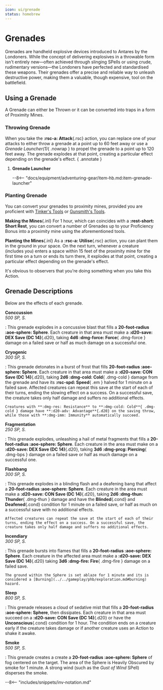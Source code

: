 ```yaml
---
icon: ui/grenade
status: homebrew
---
```


# Grenades

Grenades are handheld explosive devices introduced to Antares by the Londoners. While the concept of delivering explosives in a throwable form isn't entirely new—often achieved through slinging SPells or using crude, rudimentary versions—the Londoners have perfected and standardised these weapons. Their grenades offer a precise and reliable way to unleash destructive power, making them a valuable, though expensive, tool on the battlefield.

## Using a Grenade

A Grenade can either be Thrown or it can be converted into traps in a form of Proximity Mines.

### Throwing Grenade

When you take the **:rsc-a: Attack**{.rsc} action, you can replace one of your attacks to either throw a grenade at a point up to 60 feet away or use a *Grenade* *Launcher(1)*{ .nowrap } to propel the grenade to a point up to 120 feet away. The grenade explodes at that point, creating a particular effect depending on the grenade's effect. 
{ .annotate }

1. **Grenade Launcher**

    --8<-- "docs/equipment/adventuring-gear/item-hb.md:item-grenade-launcher"

### Planting Grenade

You can convert your grenades to proximity mines, provided you are proficient with [Tinker's Tools](../tools/artisan-tools.md#tinkers-tools) or [Gunsmith's Tools](../tools/artisan-tools.md#gunsmiths-tools). 

**Making the Mines**{.inl} For 1 hour, which can coincides with a **:rest-short: Short Rest**, you can convert a number of Grenades up to your Proficiency Bonus into a proximity mine using the aforementioned tools. 

**Planting the Mines**{.inl} As a **:rsc-a: Utilise**{.rsc} action, you can plant them in the ground in your space. On the next turn, whenever a creature (includes you) enters a space within 15 feet of the proximity mine for the first time on a turn or ends its turn there, it explodes at that point, creating a particular effect depending on the grenade's effect.

It's obvious to observers that you're doing something when you take this Action.

## Grenade Descriptions

Below are the effects of each grenade.

**Conccussion** <br>_500 SP, S._

:   This grenade explodes in a concussive blast that fills a **20-foot-radius :aoe-sphere: Sphere**. Each creature in that area must make a **:d20-save: DEX Save (DC 14)**{.d20}, taking **4d6 :dmg-force: Force**{ .dmg-force } damage on a failed save or half as much damage on a successful one.

**Cryogenic** <br>_300 SP, S._

:   This grenade detonates in a burst of frost that fills **20-foot-radius :aoe-sphere: Sphere**. Each creature in that area must make a **:d20-save: CON Save (DC 14)**{.d20}, taking **2d6 :dmg-cold: Cold**{ .dmg-cold } damage from the grenade and have its **:rsc-spd: Speed**{ .em } halved for 1 minute on a failed save. Affected creatures can repeat this save at the start of each of their turns, ending the slowing effect on a success. On a successful save, the creature takes only half damage and suffers no additional effects. 

    Creatures with **:dmg-res: Resistance** to **:dmg-cold: Cold**{ .dmg-cold } damage have **:d20-adv: Advantage**{.d20} on the saving throw, while those with **:dmg-imm: Immunity** automatically succeed.

**Fragmentation** <br>_250 SP, S._

:   This grenade explodes, unleashing a hail of metal fragments that fills a **20-foot-radius :aoe-sphere: Sphere**. Each creature in the area must make on a **:d20-save: DEX Save (DC 14)**{.d20},  taking **3d6 :dmg-prcg: Piercing**{ .dmg-bps } damage on a failed save or half as much damage on a successful one.


**Flashbang** <br>_300 SP, S._

:   This grenade explodes in a blinding flash and a deafening bang that affect a **20-foot-radius :aoe-sphere: Sphere**. Each creature in the area must make a **:d20-save: CON Save (DC 14)**{.d20}, taking **2d6 :dmg-thun: Thunder**{ .dmg-thun } damage and have the **Blinded**{.cond} and **Deafened**{.cond} condition for 1 minute on a failed save, or half as much on a successful save with no additional effects. 

    Affected creatures can repeat the save at the start of each of their turns, ending the effect on a success. On a successful save, the creature takes only half damage and suffers no additional effects.

**Incendiary** <br>_300 SP, S._

:   This grenade bursts into flames that fills a **20-foot-radius :aoe-sphere: Sphere**. Each creature in the affected area must make a **:d20-save: DEX Save (DC 14)**{.d20} taking **3d6 :dmg-fire: Fire**{ .dmg-fire } damage on a failed save. 

    The ground within the Sphere is set ablaze for 1 minute and its is considered a [Burning](../../gameplay/phb/exploration.md#burning) hazard. 

**Sleep** <br>_800 SP, S._

:   This grenade releases a cloud of sedative mist that fills a **20-foot-radius :aoe-sphere: Sphere**, then dissipates. Each creature in that area must succeed on a **:d20-save: CON Save (DC 14)**{.d20} or have the **Unconscious**{.cond} condition for 1 hour. The condition ends on a creature early if the creature takes damage or if another creature uses an Action to shake it awake.


**Smoke** <br>_500 SP, S._

:   This grenade creates a create a **20-foot-radius :aoe-sphere: Sphere** of fog centered on the target. The area of the Sphere is Heavily Obscured by smoke for 1 minute. A strong wind (such as the *Gust of Wind* SPell) disperses the smoke.


--8<-- "includes/snippets/inv-notation.md"